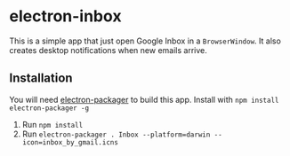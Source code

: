 # electron-inbox
This is a simple app that just open Google Inbox in a `BrowserWindow`. It also creates desktop notifications when new emails arrive.

## Installation
You will need [electron-packager](https://github.com/electron-userland/electron-packager/blob/master/readme.md) to build this app. Install with `npm install electron-packager -g`
1. Run `npm install`
2. Run `electron-packager . Inbox --platform=darwin --icon=inbox_by_gmail.icns`

